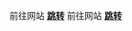 

前往网站 [**跳转**](https://3Kevinzhong.github.io/newyear/)
前往网站 [**跳转**](https://3Kevinzhong.github.io/newyear1/)
